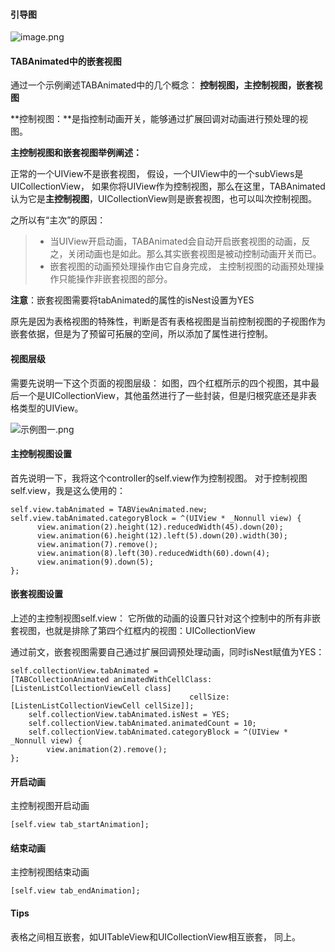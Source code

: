 #### 引导图

![image.png](https://upload-images.jianshu.io/upload_images/5632003-a40da2bc20abe22d.png?imageMogr2/auto-orient/strip%7CimageView2/2/w/1240)

#### TABAnimated中的嵌套视图
通过一个示例阐述TABAnimated中的几个概念：
**控制视图，主控制视图，嵌套视图**

**控制视图：**是指控制动画开关，能够通过扩展回调对动画进行预处理的视图。

**主控制视图和嵌套视图举例阐述：**

正常的一个UIView不是嵌套视图，
假设，一个UIView中的一个subViews是UICollectionView，
如果你将UIView作为控制视图，那么在这里，TABAnimated认为它是**主控制视图**，UICollectionView则是嵌套视图，也可以叫次控制视图。

之所以有“主次”的原因：
> + 当UIView开启动画，TABAnimated会自动开启嵌套视图的动画，反之，关闭动画也是如此。那么其实嵌套视图是被动控制动画开关而已。
> + 嵌套视图的动画预处理操作由它自身完成，
主控制视图的动画预处理操作只能操作非嵌套视图的部分。

**注意**：嵌套视图需要将tabAnimated的属性的isNest设置为YES

原先是因为表格视图的特殊性，判断是否有表格视图是当前控制视图的子视图作为嵌套依据，但是为了预留可拓展的空间，所以添加了属性进行控制。

#### 视图层级

需要先说明一下这个页面的视图层级：
如图，四个红框所示的四个视图，其中最后一个是UICollectionView，其他虽然进行了一些封装，但是归根究底还是非表格类型的UIView。

![示例图一.png](https://upload-images.jianshu.io/upload_images/5632003-d41efe0a3d064198.png?imageMogr2/auto-orient/strip%7CimageView2/2/w/200)

#### 主控制视图设置
首先说明一下，我将这个controller的self.view作为控制视图。
对于控制视图self.view，我是这么使用的：

```
self.view.tabAnimated = TABViewAnimated.new;
self.view.tabAnimated.categoryBlock = ^(UIView * _Nonnull view) {
      view.animation(2).height(12).reducedWidth(45).down(20);
      view.animation(6).height(12).left(5).down(20).width(30);
      view.animation(7).remove();
      view.animation(8).left(30).reducedWidth(60).down(4);
      view.animation(9).down(5);
};
```

#### 嵌套视图设置

上述的主控制视图self.view：
它所做的动画的设置只针对这个控制中的所有非嵌套视图，也就是排除了第四个红框内的视图：UICollectionView

通过前文，嵌套视图需要自己通过扩展回调预处理动画，同时isNest赋值为YES：
```
self.collectionView.tabAnimated =
[TABCollectionAnimated animatedWithCellClass:[ListenListCollectionViewCell class]
                                        cellSize:[ListenListCollectionViewCell cellSize]];
    self.collectionView.tabAnimated.isNest = YES;
    self.collectionView.tabAnimated.animatedCount = 10;
    self.collectionView.tabAnimated.categoryBlock = ^(UIView * _Nonnull view) {
        view.animation(2).remove();
};
```

#### 开启动画
主控制视图开启动画

```
[self.view tab_startAnimation];
```

#### 结束动画
主控制视图结束动画

```
[self.view tab_endAnimation];
```

#### Tips
表格之间相互嵌套，如UITableView和UICollectionView相互嵌套，
同上。




